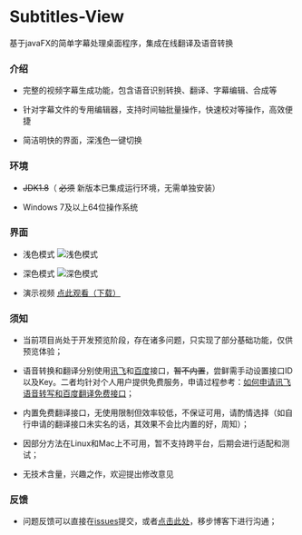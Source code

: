 # Subtitles-View
基于javaFX的简单字幕处理桌面程序，集成在线翻译及语音转换

### 介绍

- 完整的视频字幕生成功能，包含语音识别转换、翻译、字幕编辑、合成等

- 针对字幕文件的专用编辑器，支持时间轴批量操作，快速校对等操作，高效便捷

- 简洁明快的界面，深浅色一键切换



### 环境

- ~~JDK1.8~~（ ~~必须~~ 新版本已集成运行环境，无需单独安装）

- Windows 7及以上64位操作系统



### 界面

- 浅色模式 ![浅色模式](https://pic.downk.cc/item/5e91c65d504f4bcb04db7276.png)

- 深色模式 ![深色模式](https://pic.downk.cc/item/5e91c73f504f4bcb04dc588b.png)

- 演示视频 [点此观看（下载）](https://pan.fordes.top/s/xng7aq)



### 须知

- 当前项目尚处于开发预览阶段，存在诸多问题，只实现了部分基础功能，仅供预览体验；

- 语音转换和翻译分别使用[讯飞](https://www.xfyun.cn/)和[百度](https://fanyi-api.baidu.com/)接口，~~暂不内置~~，尝鲜需手动设置接口ID以及Key。二者均针对个人用户提供免费服务，申请过程参考：[如何申请讯飞语音转写和百度翻译免费接口](https://fordes.top/other/baidu&ifly.html)；

- 内置免费翻译接口，无使用限制但效率较低，不保证可用，请酌情选择（如自行申请的翻译接口未实名的话，其效果不会比内置的好，周知）；

- 因部分方法在Linux和Mac上不可用，暂不支持跨平台，后期会进行适配和测试；

- 无技术含量，兴趣之作，欢迎提出修改意见

### 反馈

- 问题反馈可以直接在[issues](https://github.com/fordes123/Subtitles-View/issues)提交，或者[点击此处](https://blog.fordes.top/archives/subtitles-view.html)，移步博客下进行沟通；
